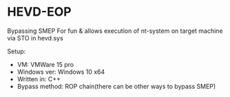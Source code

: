 # HEVD-EOP
Bypassing SMEP For fun &amp; allows execution of nt-system on target machine via STO in hevd.sys


Setup: 
  - VM:           VMWare 15 pro
  - Windows ver:  Windows 10 x64
  - Written in:   C++ 
  - Bypass method: ROP chain(there can be other ways to bypass SMEP)
